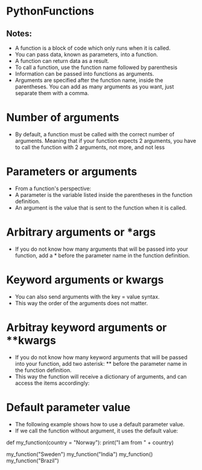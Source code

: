 # PythonFunctions

## Notes:
* A function is a block of code which only runs when it is called.
* You can pass data, known as parameters, into a function.
* A function can return data as a result. 
* To call a function, use the function name followed by parenthesis 
* Information can be passed into functions as arguments.
* Arguments are specified after the function name, inside the parentheses. You can add as many arguments as you want, just separate them with a comma.
# Number of arguments
* By default, a function must be called with the correct number of arguments. Meaning that if your function expects 2 arguments, you have to call the function with 2 arguments, not more, and not less
# Parameters or arguments
- From a function's perspective:
- A parameter is the variable listed inside the parentheses in the function definition.
- An argument is the value that is sent to the function when it is called.
# Arbitrary arguments or *args
* If you do not know how many arguments that will be passed into your function, add a * before the parameter name in the function definition.
# Keyword arguments or kwargs
* You can also send arguments with the key = value syntax.
* This way the order of the arguments does not matter.
# Arbitray keyword arguments or **kwargs
* If you do not know how many keyword arguments that will be passed into your function, add two asterisk: ** before the parameter name in the function definition.
* This way the function will receive a dictionary of arguments, and can access the items accordingly:
# Default parameter value
* The following example shows how to use a default parameter value.
* If we call the function without argument, it uses the default value:

def my_function(country = "Norway"):
  print("I am from " + country)

my_function("Sweden")
my_function("India")
my_function()
my_function("Brazil")